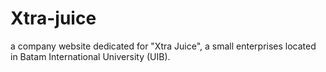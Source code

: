 # Xtra-juice
 a company website dedicated for "Xtra Juice", a small enterprises located in Batam International University (UIB).
